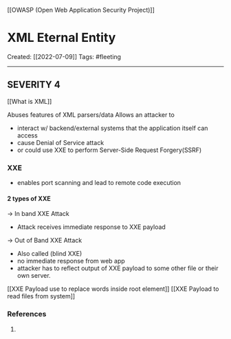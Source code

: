 [[OWASP (Open Web Application Security Project)]]

# XML Eternal Entity
Created:  [[2022-07-09]]
Tags: #fleeting 

---
## SEVERITY 4
[[What is XML]]

Abuses features of XML parsers/data
Allows an attacker to 
- interact w/ backend/external systems that the application itself can access
- cause Denial of Service attack
- or could use XXE to perform Server-Side Request Forgery(SSRF)

### XXE
- enables port scanning and lead to remote code execution

#### 2 types of XXE

-> In band XXE Attack
- Attack receives immediate response to XXE payload

-> Out of Band XXE Attack
 - Also called (blind XXE)
 - no immediate response from web app
 - attacker has to reflect output of XXE payload to some other file or their own server.



[[XXE Payload use to replace words inside root element]]
[[XXE Payload to read files from system]]








### References
1. 
